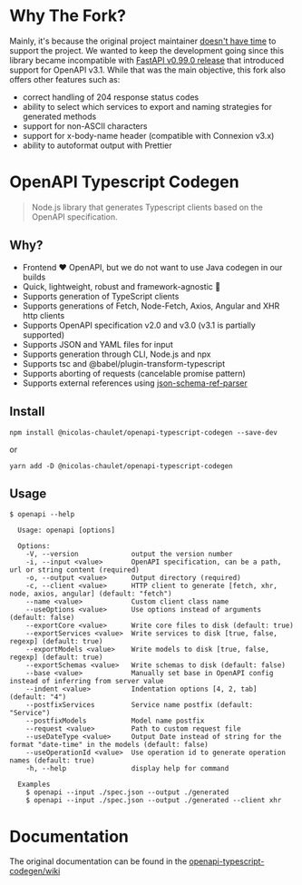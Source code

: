# Why The Fork?

Mainly, it's because the original project maintainer [doesn't have time](https://github.com/ferdikoomen/openapi-typescript-codegen/issues/1276#issuecomment-1302392146) to support the project. We wanted to keep the development going since this library became incompatible with [FastAPI v0.99.0 release](https://fastapi.tiangolo.com/release-notes/#0990) that introduced support for OpenAPI v3.1. While that was the main objective, this fork also offers other features such as:

- correct handling of 204 response status codes
- ability to select which services to export and naming strategies for generated methods
- support for non-ASCII characters
- support for x-body-name header (compatible with Connexion v3.x)
- ability to autoformat output with Prettier

# OpenAPI Typescript Codegen

> Node.js library that generates Typescript clients based on the OpenAPI specification.

## Why?
- Frontend ❤️ OpenAPI, but we do not want to use Java codegen in our builds
- Quick, lightweight, robust and framework-agnostic 🚀
- Supports generation of TypeScript clients
- Supports generations of Fetch, Node-Fetch, Axios, Angular and XHR http clients
- Supports OpenAPI specification v2.0 and v3.0 (v3.1 is partially supported)
- Supports JSON and YAML files for input
- Supports generation through CLI, Node.js and npx
- Supports tsc and @babel/plugin-transform-typescript
- Supports aborting of requests (cancelable promise pattern)
- Supports external references using [json-schema-ref-parser](https://github.com/APIDevTools/json-schema-ref-parser/)

## Install

```
npm install @nicolas-chaulet/openapi-typescript-codegen --save-dev
```

or

```
yarn add -D @nicolas-chaulet/openapi-typescript-codegen
```

## Usage

```
$ openapi --help

  Usage: openapi [options]

  Options:
    -V, --version             output the version number
    -i, --input <value>       OpenAPI specification, can be a path, url or string content (required)
    -o, --output <value>      Output directory (required)
    -c, --client <value>      HTTP client to generate [fetch, xhr, node, axios, angular] (default: "fetch")
    --name <value>            Custom client class name
    --useOptions <value>      Use options instead of arguments (default: false)
    --exportCore <value>      Write core files to disk (default: true)
    --exportServices <value>  Write services to disk [true, false, regexp] (default: true)
    --exportModels <value>    Write models to disk [true, false, regexp] (default: true)
    --exportSchemas <value>   Write schemas to disk (default: false)
    --base <value>            Manually set base in OpenAPI config instead of inferring from server value
    --indent <value>          Indentation options [4, 2, tab] (default: "4")
    --postfixServices         Service name postfix (default: "Service")
    --postfixModels           Model name postfix
    --request <value>         Path to custom request file
    --useDateType <value>     Output Date instead of string for the format "date-time" in the models (default: false)
    --useOperationId <value>  Use operation id to generate operation names (default: true)
    -h, --help                display help for command

  Examples
    $ openapi --input ./spec.json --output ./generated
    $ openapi --input ./spec.json --output ./generated --client xhr
```

Documentation
===

The original documentation can be found in the [openapi-typescript-codegen/wiki](https://github.com/ferdikoomen/openapi-typescript-codegen/wiki)

